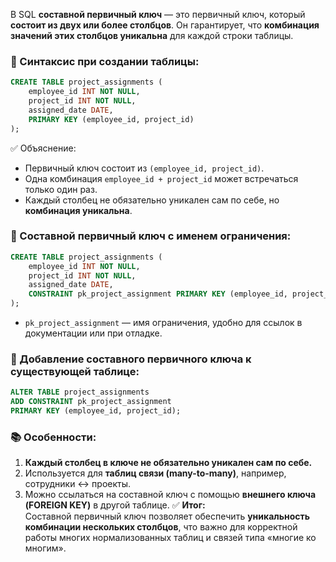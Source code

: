 В SQL **составной первичный ключ** — это первичный ключ, который **состоит из двух или более столбцов**. Он гарантирует, что **комбинация значений этих столбцов уникальна** для каждой строки таблицы.
### 🔹 Синтаксис при создании таблицы:
```sql
CREATE TABLE project_assignments (
    employee_id INT NOT NULL,
    project_id INT NOT NULL,
    assigned_date DATE,
    PRIMARY KEY (employee_id, project_id)
);
```
✅ Объяснение:
- Первичный ключ состоит из `(employee_id, project_id)`.
- Одна комбинация `employee_id + project_id` может встречаться только один раз.
- Каждый столбец не обязательно уникален сам по себе, но **комбинация уникальна**.
### 🔹 Составной первичный ключ с именем ограничения:
```sql
CREATE TABLE project_assignments (
    employee_id INT NOT NULL,
    project_id INT NOT NULL,
    assigned_date DATE,
    CONSTRAINT pk_project_assignment PRIMARY KEY (employee_id, project_id)
);
```
- `pk_project_assignment` — имя ограничения, удобно для ссылок в документации или при отладке.
### 🔹 Добавление составного первичного ключа к существующей таблице:
```sql
ALTER TABLE project_assignments
ADD CONSTRAINT pk_project_assignment
PRIMARY KEY (employee_id, project_id);
```
### 📚 Особенности:
1. **Каждый столбец в ключе не обязательно уникален сам по себе.**
2. Используется для **таблиц связи (many-to-many)**, например, сотрудники ↔ проекты.
3. Можно ссылаться на составной ключ с помощью **внешнего ключа (FOREIGN KEY)** в другой таблице.
✅ **Итог:**  
Составной первичный ключ позволяет обеспечить **уникальность комбинации нескольких столбцов**, что важно для корректной работы многих нормализованных таблиц и связей типа «многие ко многим».